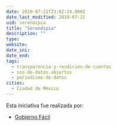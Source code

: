 ```yaml
---
date: 2019-07-21T23:02:24.000Z
date_last_modified: 2019-07-21
uid: serendipia
title: "Serendipia"
description: ""
type: 
website: 
date_ini: 
date_end: 
tags:
  - transparencia-y-rendicion-de-cuentas
  - uso-de-datos-abiertos
  - periodismo-de-datos
cities: 
  - Ciudad de México
---
```


Esta iniciativa fue realizada por:

- [Gobierno Fácil](/i/gobierno-facil.html)
